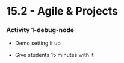 # 15.2 - Agile & Projects

### Activity 1-debug-node

- Demo setting it up

- Give students 15 minutes with it
